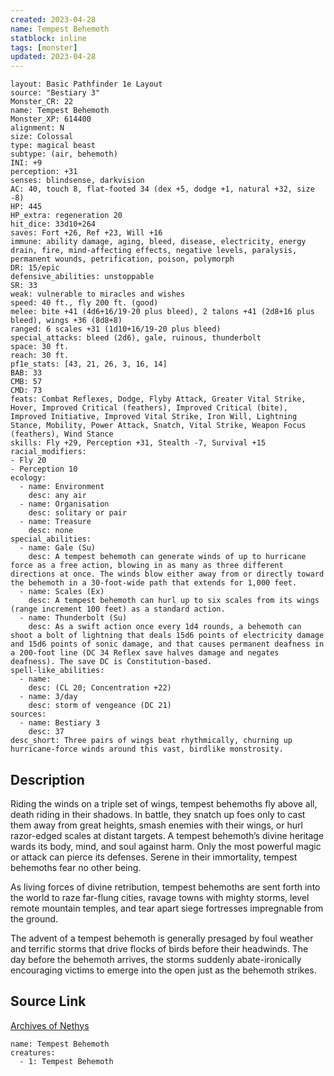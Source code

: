 ```yaml
---
created: 2023-04-28
name: Tempest Behemoth
statblock: inline
tags: [monster]
updated: 2023-04-28
---
```

```statblock
layout: Basic Pathfinder 1e Layout
source: "Bestiary 3"
Monster_CR: 22
name: Tempest Behemoth
Monster_XP: 614400
alignment: N
size: Colossal
type: magical beast
subtype: (air, behemoth)
INI: +9
perception: +31
senses: blindsense, darkvision
AC: 40, touch 8, flat-footed 34 (dex +5, dodge +1, natural +32, size -8)
HP: 445
HP_extra: regeneration 20
hit_dice: 33d10+264
saves: Fort +26, Ref +23, Will +16
immune: ability damage, aging, bleed, disease, electricity, energy drain, fire, mind-affecting effects, negative levels, paralysis, permanent wounds, petrification, poison, polymorph
DR: 15/epic
defensive_abilities: unstoppable
SR: 33
weak: vulnerable to miracles and wishes
speed: 40 ft., fly 200 ft. (good)
melee: bite +41 (4d6+16/19-20 plus bleed), 2 talons +41 (2d8+16 plus bleed), wings +36 (8d8+8)
ranged: 6 scales +31 (1d10+16/19-20 plus bleed)
special_attacks: bleed (2d6), gale, ruinous, thunderbolt
space: 30 ft.
reach: 30 ft.
pf1e_stats: [43, 21, 26, 3, 16, 14]
BAB: 33
CMB: 57
CMD: 73
feats: Combat Reflexes, Dodge, Flyby Attack, Greater Vital Strike, Hover, Improved Critical (feathers), Improved Critical (bite), Improved Initiative, Improved Vital Strike, Iron Will, Lightning Stance, Mobility, Power Attack, Snatch, Vital Strike, Weapon Focus (feathers), Wind Stance
skills: Fly +29, Perception +31, Stealth -7, Survival +15
racial_modifiers:
- Fly 20
- Perception 10
ecology:
  - name: Environment
    desc: any air
  - name: Organisation
    desc: solitary or pair
  - name: Treasure
    desc: none
special_abilities:
  - name: Gale (Su)
    desc: A tempest behemoth can generate winds of up to hurricane force as a free action, blowing in as many as three different directions at once. The winds blow either away from or directly toward the behemoth in a 30-foot-wide path that extends for 1,000 feet.
  - name: Scales (Ex)
    desc: A tempest behemoth can hurl up to six scales from its wings (range increment 100 feet) as a standard action.
  - name: Thunderbolt (Su)
    desc: As a swift action once every 1d4 rounds, a behemoth can shoot a bolt of lightning that deals 15d6 points of electricity damage and 15d6 points of sonic damage, and that causes permanent deafness in a 200-foot line (DC 34 Reflex save halves damage and negates deafness). The save DC is Constitution-based.
spell-like_abilities:
  - name:
    desc: (CL 20; Concentration +22)
  - name: 3/day
    desc: storm of vengeance (DC 21)
sources:
  - name: Bestiary 3
    desc: 37
desc_short: Three pairs of wings beat rhythmically, churning up hurricane-force winds around this vast, birdlike monstrosity.
```
## Description
Riding the winds on a triple set of wings, tempest behemoths fly above all, death riding in their shadows. In battle, they snatch up foes only to cast them away from great heights, smash enemies with their wings, or hurl razor-edged scales at distant targets. A tempest behemoth’s divine heritage wards its body, mind, and soul against harm. Only the most powerful magic or attack can pierce its defenses. Serene in their immortality, tempest behemoths fear no other being.

As living forces of divine retribution, tempest behemoths are sent forth into the world to raze far-flung cities, ravage towns with mighty storms, level remote mountain temples, and tear apart siege fortresses impregnable from the ground.

The advent of a tempest behemoth is generally presaged by foul weather and terrific storms that drive flocks of birds before their headwinds. The day before the behemoth arrives, the storms suddenly abate-ironically encouraging victims to emerge into the open just as the behemoth strikes.
## Source Link
[Archives of Nethys](https://aonprd.com/MonsterDisplay.aspx?ItemName=Tempest%20Behemoth)
```encounter-table
name: Tempest Behemoth
creatures:
  - 1: Tempest Behemoth
```
